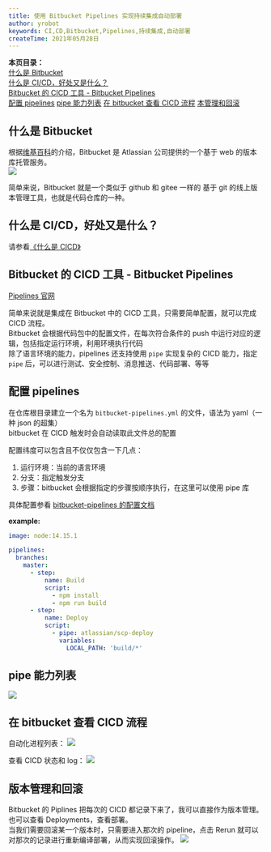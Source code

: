 ```yaml
---
title: 使用 Bitbucket Pipelines 实现持续集成自动部署
author: yrobot
keywords: CI,CD,Bitbucket,Pipelines,持续集成,自动部署
createTime: 2021年05月28日
---
```


**本页目录：**  
[什么是 Bitbucket](#bitbucket)  
[什么是 CI/CD，好处又是什么？](#cicd)  
[Bitbucket 的 CICD 工具 - Bitbucket Pipelines](#pipelines)  
[配置 pipelines](#config)
[pipe 能力列表](#pipelist)
[在 bitbucket 查看 CICD 流程](#view)
[本管理和回滚](#rollback)

<a id='bitbucket'></a>

## 什么是 Bitbucket

根据[维基百科](https://zh.wikipedia.org/wiki/Bitbucket)的介绍，Bitbucket 是 Atlassian 公司提供的一个基于 web 的版本库托管服务。  
![](https://gitee.com/yrobot/images/raw/master/2021-05-28/hTyxaV-16-14-43.png)

简单来说，Bitbucket 就是一个类似于 github 和 gitee 一样的 基于 git 的线上版本管理工具，也就是代码仓库的一种。

<a id='cicd'></a>

## 什么是 CI/CD，好处又是什么？

请参看[《什么是 CICD》](../什么是CICD)

<a id='pipelines'></a>

## Bitbucket 的 CICD 工具 - Bitbucket Pipelines

[Pipelines 官网](https://bitbucket.org/product/zh/features/pipelines)

简单来说就是集成在 Bitbucket 中的 CICD 工具，只需要简单配置，就可以完成 CICD 流程。  
Bitbucket 会根据代码包中的配置文件，在每次符合条件的 push 中运行对应的逻辑，包括指定运行环境，利用环境执行代码  
除了语言环境的能力，pipelines 还支持使用 `pipe` 实现复杂的 CICD 能力，指定 `pipe` 后，可以进行测试、安全控制、消息推送、代码部署、等等

<a id='config'></a>

## 配置 pipelines

在仓库根目录建立一个名为 `bitbucket-pipelines.yml` 的文件，语法为 yaml（一种 json 的超集）  
bitbucket 在 CICD 触发时会自动读取此文件总的配置

配置纬度可以包含且不仅仅包含一下几点：

1. 运行环境：当前的语言环境
2. 分支：指定触发分支
3. 步骤：bitbucket 会根据指定的步骤按顺序执行，在这里可以使用 pipe 库

具体配置参看 [bitbucket-pipelines 的配置文档](https://support.atlassian.com/bitbucket-cloud/docs/configure-bitbucket-pipelinesyml/)

**example:**

```yml
image: node:14.15.1

pipelines:
  branches:
    master:
      - step:
          name: Build
          script:
            - npm install
            - npm run build
      - step:
          name: Deploy
          script:
            - pipe: atlassian/scp-deploy
              variables:
                LOCAL_PATH: 'build/*'
```

<a id='pipelist'></a>

## pipe 能力列表

[![](https://gitee.com/yrobot/images/raw/master/2021-05-28/lHUyJN-17-30-34.png)](https://bitbucket.org/product/zh/features/pipelines/integrations)

<a id='view'></a>

## 在 bitbucket 查看 CICD 流程

自动化进程列表：
![](https://gitee.com/yrobot/images/raw/master/2021-05-28/rxhx1L-17-34-32.jpg)

查看 CICD 状态和 log：
![](https://gitee.com/yrobot/images/raw/master/2021-05-28/53OddV-17-37-44.jpg)

<a id='rollback'></a>

## 版本管理和回滚

Bitbucket 的 Piplines 把每次的 CICD 都记录下来了，我可以直接作为版本管理。也可以查看 Deployments，查看部署。  
当我们需要回滚某一个版本时，只需要进入那次的 pipeline，点击 Rerun 就可以对那次的记录进行重新编译部署，从而实现回滚操作。
![](https://gitee.com/yrobot/images/raw/master/2021-05-28/syxPYz-17-41-08.jpg)

